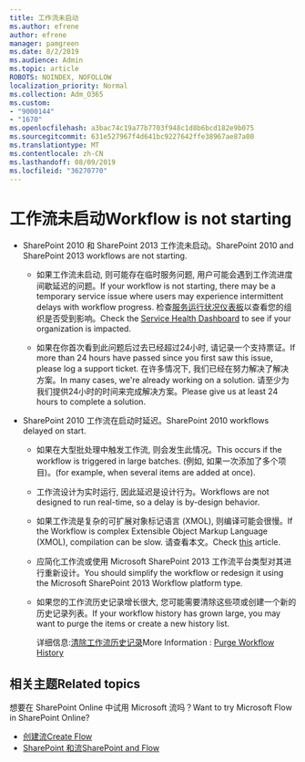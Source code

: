 ```yaml
---
title: 工作流未启动
ms.author: efrene
author: efrene
manager: pamgreen
ms.date: 8/2/2019
ms.audience: Admin
ms.topic: article
ROBOTS: NOINDEX, NOFOLLOW
localization_priority: Normal
ms.collection: Adm_O365
ms.custom:
- "9000144"
- "1670"
ms.openlocfilehash: a3bac74c19a77b7703f948c1d8b6bcd182e9b075
ms.sourcegitcommit: 631e527967f4d641bc9227642ffe38967ae87a00
ms.translationtype: MT
ms.contentlocale: zh-CN
ms.lasthandoff: 08/09/2019
ms.locfileid: "36270770"
---
```

# <a name="workflow-is-not-starting"></a><span data-ttu-id="03dac-102">工作流未启动</span><span class="sxs-lookup"><span data-stu-id="03dac-102">Workflow is not starting</span></span>

- <span data-ttu-id="03dac-103">SharePoint 2010 和 SharePoint 2013 工作流未启动。</span><span class="sxs-lookup"><span data-stu-id="03dac-103">SharePoint 2010 and SharePoint 2013 workflows are not starting.</span></span>

    - <span data-ttu-id="03dac-104">如果工作流未启动, 则可能存在临时服务问题, 用户可能会遇到工作流进度间歇延迟的问题。</span><span class="sxs-lookup"><span data-stu-id="03dac-104">If your workflow is not starting, there may be a temporary service issue where users may experience intermittent delays with workflow progress.</span></span> <span data-ttu-id="03dac-105">检查[服务运行状况仪表板](https:/admin.microsoft.com/AdminPortal/Home#/servicehealth)以查看您的组织是否受到影响。</span><span class="sxs-lookup"><span data-stu-id="03dac-105">Check the [Service Health Dashboard](https:/admin.microsoft.com/AdminPortal/Home#/servicehealth) to see if your organization is impacted.</span></span>

    - <span data-ttu-id="03dac-106">如果在你首次看到此问题后过去已经超过24小时, 请记录一个支持票证。</span><span class="sxs-lookup"><span data-stu-id="03dac-106">If more than 24 hours have passed since you first saw this issue, please log a support ticket.</span></span> <span data-ttu-id="03dac-107">在许多情况下, 我们已经在努力解决了解决方案。</span><span class="sxs-lookup"><span data-stu-id="03dac-107">In many cases, we're already working on a solution.</span></span> <span data-ttu-id="03dac-108">请至少为我们提供24小时的时间来完成解决方案。</span><span class="sxs-lookup"><span data-stu-id="03dac-108">Please give us at least 24 hours to complete a solution.</span></span>

- <span data-ttu-id="03dac-109">SharePoint 2010 工作流在启动时延迟。</span><span class="sxs-lookup"><span data-stu-id="03dac-109">SharePoint 2010 workflows delayed on start.</span></span>

    - <span data-ttu-id="03dac-110">如果在大型批处理中触发工作流, 则会发生此情况。</span><span class="sxs-lookup"><span data-stu-id="03dac-110">This occurs if the workflow is triggered in large batches.</span></span> <span data-ttu-id="03dac-111">(例如, 如果一次添加了多个项目)。</span><span class="sxs-lookup"><span data-stu-id="03dac-111">(for example, when several items are added at once).</span></span>

    - <span data-ttu-id="03dac-112">工作流设计为实时运行, 因此延迟是设计行为。</span><span class="sxs-lookup"><span data-stu-id="03dac-112">Workflows are not designed to run real-time, so a delay is by-design behavior.</span></span>

   -  <span data-ttu-id="03dac-113">如果工作流是复杂的可扩展对象标记语言 (XMOL), 则编译可能会很慢。</span><span class="sxs-lookup"><span data-stu-id="03dac-113">If the Workflow is complex Extensible Object Markup Language (XMOL), compilation can be slow.</span></span> <span data-ttu-id="03dac-114">请[](https://support.microsoft.com/en-us/kb/3043697)查看本文。</span><span class="sxs-lookup"><span data-stu-id="03dac-114">Check [this](https://support.microsoft.com/en-us/kb/3043697) article.</span></span>

    - <span data-ttu-id="03dac-115">应简化工作流或使用 Microsoft SharePoint 2013 工作流平台类型对其进行重新设计。</span><span class="sxs-lookup"><span data-stu-id="03dac-115">You should simplify the workflow or redesign it using the Microsoft SharePoint 2013 Workflow platform type.</span></span>

    - <span data-ttu-id="03dac-116">如果您的工作流历史记录增长很大, 您可能需要清除这些项或创建一个新的历史记录列表。</span><span class="sxs-lookup"><span data-stu-id="03dac-116">If your workflow history has grown large, you may want to purge the items or create a new history list.</span></span>

        <span data-ttu-id="03dac-117">详细信息:[清除工作流历史记录](https://blogs.technet.microsoft.com/marj/2015/08/07/sharepoint-2010-workflows-best-practice-purge-workflow-history-list-items/)</span><span class="sxs-lookup"><span data-stu-id="03dac-117">More Information : [Purge Workflow History](https://blogs.technet.microsoft.com/marj/2015/08/07/sharepoint-2010-workflows-best-practice-purge-workflow-history-list-items/)</span></span>


## <a name="related-topics"></a><span data-ttu-id="03dac-118">相关主题</span><span class="sxs-lookup"><span data-stu-id="03dac-118">Related topics</span></span>
<span data-ttu-id="03dac-119">想要在 SharePoint Online 中试用 Microsoft 流吗？</span><span class="sxs-lookup"><span data-stu-id="03dac-119">Want to try Microsoft Flow in SharePoint Online?</span></span>
- [<span data-ttu-id="03dac-120">创建流</span><span class="sxs-lookup"><span data-stu-id="03dac-120">Create Flow</span></span>](https://support.office.com/article/Create-a-flow-for-a-list-or-library-in-SharePoint-Online-or-OneDrive-for-Business-a9c3e03b-0654-46af-a254-20252e580d01) 
- [<span data-ttu-id="03dac-121">SharePoint 和流</span><span class="sxs-lookup"><span data-stu-id="03dac-121">SharePoint and Flow</span></span>](https://flow.microsoft.com/blog/sharepoint-and-flow/) 


